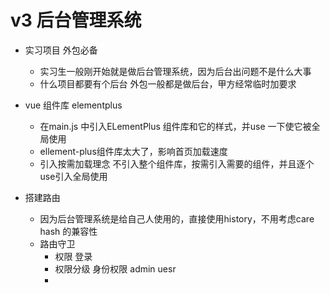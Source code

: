 # v3 后台管理系统

- 实习项目 外包必备
    - 实习生一般刚开始就是做后台管理系统，因为后台出问题不是什么大事
    - 什么项目都要有个后台
        外包一般都是做后台，甲方经常临时加要求

- vue 组件库 elementplus
    - 在main.js 中引入ELementPlus 组件库和它的样式，并use 一下使它被全局使用
    - ellement-plus组件库太大了，影响首页加载速度
    - 引入按需加载理念 不引入整个组件库，按需引入需要的组件，并且逐个use引入全局使用

- 搭建路由 
    - 因为后台管理系统是给自己人使用的，直接使用history，不用考虑care hash 的兼容性
    - 路由守卫
        - 权限  登录
        - 权限分级 身份权限  admin uesr
        - 